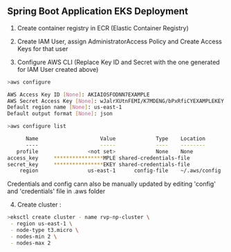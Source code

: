 ## Spring Boot Application EKS Deployment

1. Create container registry in ECR (Elastic Container Registry)

2. Create IAM User, assign AdministratorAccess Policy and Create Access Keys for that user

3. Configure AWS CLI (Replace Key ID and Secret with the one generated for IAM User created above)

```bash
>aws configure

AWS Access Key ID [None]: AKIAIOSFODNN7EXAMPLE
AWS Secret Access Key [None]: wJalrXUtnFEMI/K7MDENG/bPxRfiCYEXAMPLEKEY
Default region name [None]: us-east-1
Default output format [None]: json
```

```bash
>aws configure list

      Name                    Value             Type    Location
      ----                    -----             ----    --------
   profile                <not set>             None    None
access_key     ****************MPLE shared-credentials-file
secret_key     ****************EKEY shared-credentials-file
    region                us-east-1      config-file    ~/.aws/config
```

Credentials and config cann also be manually updated by editing 'config' and 'credentials' file in .aws folder


4. Create cluster :

```bash
>eksctl create cluster - name rvp-np-cluster \
 - region us-east-1 \
 - node-type t3.micro \
 - nodes-min 2 \
 - nodes-max 2
```
